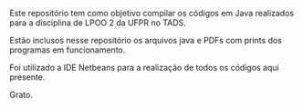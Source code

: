 Este repositório tem como objetivo compilar os códigos em Java realizados para a disciplina de LPOO 2 da UFPR no TADS.

Estão inclusos nesse repositório os arquivos java e PDFs com prints dos programas em funcionamento.

Foi utilizado a IDE Netbeans para a realização de todos os códigos aqui presente.

Grato.
